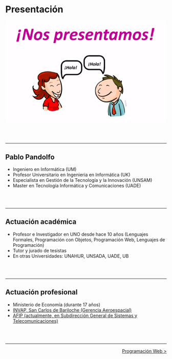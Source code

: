 # Presentación

![Presentación](../img/aw_taller_presentacion.png)

<br>
<br>

---

## Pablo Pandolfo

* Ingeniero en Informática (UM)
* Profesor Universitario en Ingenieria en Informática (UK)
* Especialista en Gestión de la Tecnología y la Innovación (UNSAM)
* Master en Tecnología Informática y Comunicaciones (UADE)

<br>
<br>

---

## Actuación académica

* Profesor e Investigador en UNO desde hace 10 años (Lenguajes Formales, Programación con Objetos, Programación Web, Lenguajes de Programación)
* Tutor y jurado de tesistas
* En otras Universidades: UNAHUR, UNSADA, UADE, UB

<br>
<br>

---

## Actuación profesional

* Ministerio de Economía (durante 17 años)
* [INVAP, San Carlos de Bariloche (Gerencia Aeroespacial)](https://www.invap.com.ar/)
* [AFIP (actualmente, en Subdirección General de Sistemas y Telecomunicaciones)](https://www.afip.gob.ar/landing/default.asp)

<br>
<br>

---

<div align="right">
 <a href="pweb.md">Programación Web ></a>
</div>